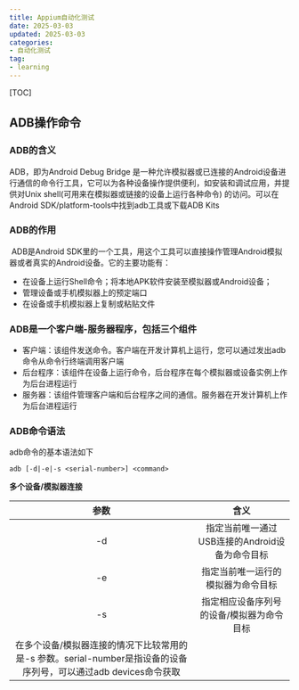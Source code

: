 ```yaml
---
title: Appium自动化测试       
date: 2025-03-03
updated: 2025-03-03
categories: 
- 自动化测试
tag:
- learning
---
```


<!-- toc -->

[TOC]

## ADB操作命令

### ADB的含义

ADB，即为Android Debug Bridge 是一种允许模拟器或已连接的Android设备进行通信的命令行工具，它可以为各种设备操作提供便利，如安装和调试应用，并提供对Unix shell(可用来在模拟器或链接的设备上运行各种命令) 的访问。可以在Android SDK/platform-tools中找到adb工具或下载ADB Kits

### ADB的作用

​		ADB是Android SDK里的一个工具，用这个工具可以直接操作管理Android模拟器或者真实的Android设备。它的主要功能有：

- 在设备上运行Shell命令；将本地APK软件安装至模拟器或Android设备；
- 管理设备或手机模拟器上的预定端口
- 在设备或手机模拟器上复制或粘贴文件

### ADB是一个客户端-服务器程序，包括三个组件

- 客户端：该组件发送命令。客户端在开发计算机上运行，您可以通过发出adb命令从命令行终端调用客户端
- 后台程序：该组件在设备上运行命令，后台程序在每个模拟器或设备实例上作为后台进程运行
- 服务器：该组件管理客户端和后台程序之间的通信。服务器在开发计算机上作为后台进程运行

### ADB命令语法

adb命令的基本语法如下

```
adb [-d|-e|-s <serial-number>] <command>
```

**多个设备/模拟器连接**

|                             参数                             |                           含义                           |
| :----------------------------------------------------------: | :------------------------------------------------------: |
|                              -d                              |      指定当前唯一通过USB连接的Android设备为命令目标      |
|                              -e                              |            指定当前唯一运行的模拟器为命令目标            |
|                              -s                              | <serial-number>指定相应设备序列号的设备/模拟器为命令目标 |
| 在多个设备/模拟器连接的情况下比较常用的是-s <serial-number>参数。serial-number是指设备的设备序列号，可以通过adb devices命令获取 |                                                          |

